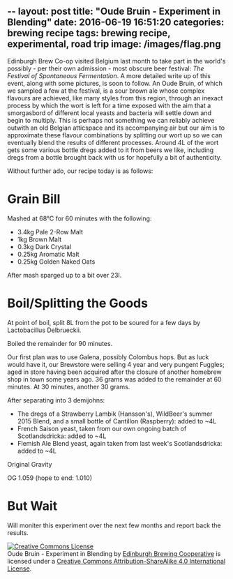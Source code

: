 --
layout: post
title:  "Oude Bruin - Experiment in Blending"
date:   2016-06-19 16:51:20
categories: brewing recipe
tags: brewing recipe, experimental, road trip
image: /images/flag.png
---

Edinburgh Brew Co-op visited Belgium last month to take part in the world's possibly - per their own admission - most obscure beer festival: *The Festival of Spontaneous Fermentation*. A more detailed write up of this event, along with some pictures, is soon to follow. An Oude Bruin, of which we sampled a few at the festival, is a sour brown ale whose complex flavours are achieved, like many styles from this region, through an inexact process by which the wort is left for a time exposed with the aim that a smorgasbord of different local yeasts and bacteria will settle down and begin to multiply. This is perhaps not something we can reliably achieve outwith an old Belgian atticspace and its accompanying air but our aim is to approximate these flavour combinations by splitting our wort up so we can eventually blend the results of different processes. Around 4L of the wort gets some various bottle dregs added to it from beers we like, including dregs from a bottle brought back with us for hopefully a bit of authenticity.

Without further ado, our recipe today is as follows:

Grain Bill
==========

Mashed at 68°C for 60 minutes with the following:

* 3.4kg Pale 2-Row Malt
* 1kg Brown Malt
* 0.3kg Dark Crystal
* 0.25kg Aromatic Malt
* 0.25kg Golden Naked Oats

After mash sparged up to a bit over 23l.

Boil/Splitting the Goods
========================

At point of boil, split 8L from the pot to be soured for a few days by Lactobacillus Delbrueckii.

Boiled the remainder for 90 minutes.

Our first plan was to use Galena, possibly Colombus hops. But as luck would have it, our Brewstore were selling 4 year and very pungent Fuggles; aged in store having been acquired after the closure of another homebrew shop in town some years ago. 36 grams was added to the remainder at 60 minutes. At 30 minutes, another 30 grams.

After separating into 3 demijohns:
* The dregs of a Strawberry Lambik (Hansson's), WildBeer's summer 2015 Blend, and a small bottle of Cantillon (Raspberry): added to ~4L
* French Saison yeast, taken from our own ongoing batch of Scotlandsdricka: added to ~4L
* Flemish Ale Blend yeast, again taken from last week's Scotlandsdricka: added to ~4L

Original Gravity

OG 1.059 (hope to end: 1.010)

But Wait
========

Will moniter this experiment over the next few months and report back the results.

<a rel="license" href="http://creativecommons.org/licenses/by-sa/4.0/"><img alt="Creative Commons License" style="border-width:0" src="https://i.creativecommons.org/l/by-sa/4.0/88x31.png" /></a><br /><span xmlns:dct="http://purl.org/dc/terms/" href="http://purl.org/dc/dcmitype/Text" property="dct:title" rel="dct:type">Oude Bruin - Experiment in Blending</span> by <a xmlns:cc="http://creativecommons.org/ns#" href="https://edinburgh-brewing-cooperative.github.io" property="cc:attributionName" rel="cc:attributionURL">Edinburgh Brewing Cooperative</a> is licensed under a <a rel="license" href="http://creativecommons.org/licenses/by-sa/4.0/">Creative Commons Attribution-ShareAlike 4.0 International License</a>.


